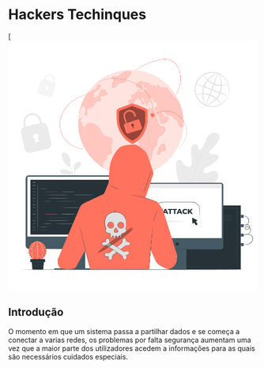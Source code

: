 # Hackers Techinques 

[![pic1](https://github.com/Leonardo1924/Hacker-Techinques-book-v2/blob/main/pics/Cyber%20attack-pana.svg)

## Introdução
 
O momento em que um sistema passa a partilhar dados e se começa a conectar a varias redes, os problemas por falta segurança aumentam uma vez que a maior parte dos utilizadores acedem a informações para as quais são necessários cuidados especiais.
